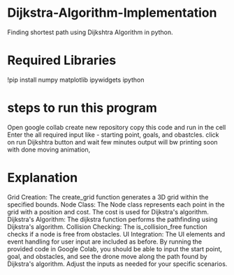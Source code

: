 # Dijkstra-Algorithm-Implementation
Finding shortest path using Dijkshtra Algorithm in python. 

# Required Libraries

!pip install numpy matplotlib ipywidgets ipython

# steps to run this program
Open google collab
create new repository
copy this code and run in the cell
Enter the all required input like - starting point, goals, and obastcles.
click on run Dijkshtra button and wait few minutes output will bw printing soon with done moving animation,


# Explanation
Grid Creation: The create_grid function generates a 3D grid within the specified bounds.
Node Class: The Node class represents each point in the grid with a position and cost. The cost is used for Dijkstra's algorithm.
Dijkstra's Algorithm: The dijkstra function performs the pathfinding using Dijkstra's algorithm.
Collision Checking: The is_collision_free function checks if a node is free from obstacles.
UI Integration: The UI elements and event handling for user input are included as before.
By running the provided code in Google Colab, you should be able to input the start point, goal, and obstacles, and see the drone move along the path found by Dijkstra's algorithm. Adjust the inputs as needed for your specific scenarios.


